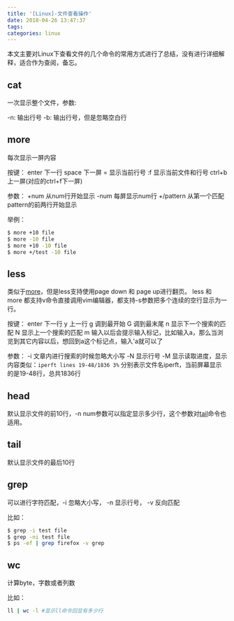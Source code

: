 ```yaml
---
title: '[Linux]-文件查看操作'
date: 2018-04-26 13:47:37
tags:
categories: linux
---
```


本文主要对Linux下查看文件的几个命令的常用方式进行了总结，没有进行详细解释，适合作为查阅，备忘。

<!--more-->

## cat

一次显示整个文件，参数:

-n: 输出行号
-b: 输出行号，但是忽略空白行

## more

每次显示一屏内容

按键：
enter 下一行
space 下一屏
= 显示当前行号
:f 显示当前文件和行号
ctrl+b 上一屏(对应的ctrl+f下一屏)

参数：
+num 从num行开始显示
-num 每屏显示num行
+/pattern 从第一个匹配pattern的前两行开始显示

举例：
``` bash
$ more +10 file
$ more -10 file
$ more +10 -10 file
$ more +/test -10 file
```

## less

类似于[more](#more)，但是less支持使用page down 和 page up进行翻页。
less 和 more 都支持v命令直接调用vim编辑器，都支持-s参数把多个连续的空行显示为一行。

按键：
enter 下一行
y 上一行
g 调到最开始
G 调到最末尾
n 显示下一个搜索的匹配
N 显示上一个搜索的匹配
m 输入以后会提示输入标记，比如输入a，那么当浏览到其它内容以后，想回到a这个标记点，输入'a就可以了

参数：
-i 文章内进行搜索的时候忽略大小写
-N 显示行号
-M 显示读取进度，显示内容类似：`iperft lines 19-48/1836 3%` 分别表示文件名iperft，当前屏幕显示的是19-48行，总共1836行

## head

默认显示文件的前10行，-n num参数可以指定显示多少行，这个参数对[tail](#tail)命令也适用。

## tail

默认显示文件的最后10行

## grep

可以进行字符匹配，-i 忽略大小写， -n 显示行号， -v 反向匹配

比如：

``` bash
$ grep -i test file
$ grep -ni test file
$ ps -ef | grep firefox -v grep
```

## wc

计算byte，字数或者列数

比如：

``` bash
ll | wc -l #显示ll命令回显有多少行
```
